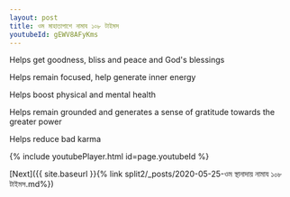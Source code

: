 ```yaml
---
layout: post
title: ওম মাহাতাপাশে নামায ১০৮ টাইমস
youtubeId: gEWV8AFyKms
---
```

 
 
Helps get goodness, bliss and peace and God's blessings
 
Helps remain focused, help generate inner energy 
 
Helps boost physical and mental health 
 
Helps remain grounded and generates a sense of gratitude towards the greater power 
 
Helps reduce bad karma
 
 
 
 


{% include youtubePlayer.html id=page.youtubeId %}
 
[Next]({{ site.baseurl }}{% link  split2/_posts/2020-05-25-ওম স্থানাদায় নামায ১০৮ টাইমস.md%})
 
